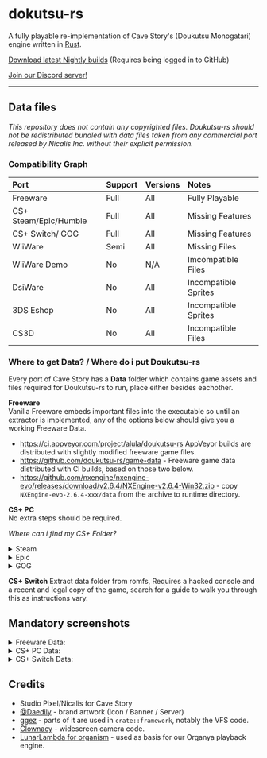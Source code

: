 # dokutsu-rs  
A fully playable re-implementation of Cave Story's (Doukutsu Monogatari) engine written in [Rust](https://www.rust-lang.org/).

[Download latest Nightly builds](https://github.com/doukutsu-rs/doukutsu-rs/actions) (Requires being logged in to GitHub)

[Join our Discord server!](https://discord.gg/fbRsNNB)

---

## Data files

*This repository does not contain any copyrighted files. Doukutsu-rs should not be redistributed bundled with data files taken from any commercial port released by Nicalis Inc. without their explicit permission.*

### Compatibility Graph

Port | Support | Versions | Notes
:------------ | :-------------| :-------------| :-------------
Freeware | Full |  All | Fully Playable
CS+ Steam/Epic/Humble | Full | All | Missing Features
CS+ Switch/ GOG | Full | All | Missing Features
WiiWare | Semi | All | Missing Files
WiiWare Demo | No | N/A | Imcompatible Files
DsiWare | No | All | Incompatible Sprites
3DS Eshop | No  | All | Incompatible Sprites
CS3D | No  | All | Incompatible Files

### Where to get Data? / Where do i put Doukutsu-rs
Every port of Cave Story has a **Data** folder which contains game assets and files required for Doukutsu-rs to run, place either besides eachother.

**Freeware**  
Vanilla Freeware embeds important files into the executable so until an extractor is implemented, any of the options below should give you a working Freeware Data.

- https://ci.appveyor.com/project/alula/doukutsu-rs AppVeyor builds are distributed with slightly modified freeware game files.
- https://github.com/doukutsu-rs/game-data - Freeware game data distributed with CI builds, based on those two below.
- https://github.com/nxengine/nxengine-evo/releases/download/v2.6.4/NXEngine-v2.6.4-Win32.zip - copy `NXEngine-evo-2.6.4-xxx/data` from the archive to runtime directory.

**CS+ PC**  
No extra steps should be required.

_Where can i find my CS+ Folder?_
<details>
  <summary>Steam</summary>
Follow these instructions.
  
  ![image](https://user-images.githubusercontent.com/53099651/155904982-eb6032d8-7a4d-4af7-ae6f-b69041ecfaa4.png)

  
</details>

<details>
  <summary>Epic</summary>
  Check your default installation directory.

![image](https://user-images.githubusercontent.com/53099651/155905035-0080eace-bd98-4cf5-9628-c98334ea768c.png)


</details>

<details>
  <summary>GOG</summary>
  Check your default installation directory.
  
  ![image](https://user-images.githubusercontent.com/53099651/155906494-1e53f174-f12f-41be-ab53-8745cdf735b5.png)

</details>

**CS+ Switch**
Extract data folder from romfs, Requires a hacked console and a recent and legal copy of the game, search for a guide to walk you through this as instructions vary.

## Mandatory screenshots


<details>
  <summary>Freeware Data:</summary>

  ![Japanese Freeware](https://i.imgur.com/eZ0V5rK.png)
  
  ![Toroko_Fight Freeware](https://i.imgur.com/m2xMQ7f.png)
  
  ![No lighting Freeware](https://i.imgur.com/MnMDPgA.png)
  
</details>

<details>
  <summary>CS+ PC Data:</summary>

  ![CS+ with enhanced graphics](https://i.imgur.com/YaPAs70.png)
  
  ![CS+ Showoff OuterWall](https://i.imgur.com/7XSW0tO.png)
  
  ![CS+ Challenge support](https://i.imgur.com/Vv8i2sv.png)
  
</details>

<details>
  <summary>CS+ Switch Data:</summary>
  
  ![Balcony Switch](https://i.imgur.com/xsl2a4C.png)
  
  ![Almond Switch](https://i.imgur.com/32ZB3Pt.png)
  
  ![Hell Switch](https://i.imgur.com/R6T4y6w.png)
  
  </details
  
---

## Credits

- Studio Pixel/Nicalis for Cave Story 
- [@Daedily](https://twitter.com/Daedliy) - brand artwork (Icon / Banner / Server)
- [ggez](https://github.com/ggez/ggez) - parts of it are used in `crate::framework`, notably the VFS code. 
- [Clownacy](https://github.com/Clownacy) - widescreen camera code.
- [LunarLambda for organism](https://gitdab.com/LunarLambda/organism) - used as basis for our Organya playback engine.
